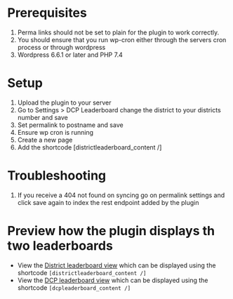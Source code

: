# Prerequisites
1. Perma links should not be set to plain for the plugin to work correctly.
2. You should ensure that you run wp-cron either through the servers cron process or through wordpress
3. Wordpress 6.6.1 or later and PHP 7.4

# Setup
1. Upload the plugin to your server
2. Go to Settings > DCP Leaderboard change the district to your districts number and save
2. Set permalink to postname and save
3. Ensure wp cron is running
4. Create a new page
5. Add the shortcode [districtleaderboard_content /]

# Troubleshooting
1. If you receive a 404 not found on syncing go on permalink settings and click save again to index the rest endpoint added by the plugin

# Preview how the plugin displays th two leaderboards
- View the [District leaderboard view](https://dcpleaderboarddemo.joegalea.me/district-leaderboar-view/) which can be displayed using the shortcode `[districtleaderboard_content /]`
- View the [DCP leaderboard view](https://dcpleaderboarddemo.joegalea.me/dcp-leaderboard-view/) which can be displayed using the shortcode `[dcpleaderboard_content /]`
